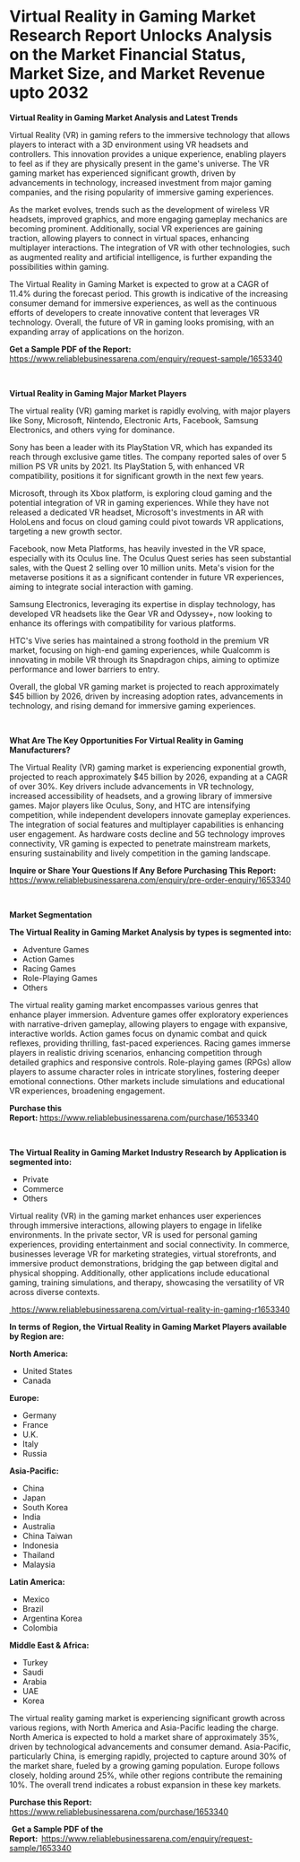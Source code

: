 <p><h1>Virtual Reality in Gaming Market Research Report Unlocks Analysis on the Market Financial Status, Market Size, and Market Revenue upto 2032</h1></p><p><strong>Virtual Reality in Gaming Market Analysis and Latest Trends</strong></p>
<p><p>Virtual Reality (VR) in gaming refers to the immersive technology that allows players to interact with a 3D environment using VR headsets and controllers. This innovation provides a unique experience, enabling players to feel as if they are physically present in the game's universe. The VR gaming market has experienced significant growth, driven by advancements in technology, increased investment from major gaming companies, and the rising popularity of immersive gaming experiences.</p><p>As the market evolves, trends such as the development of wireless VR headsets, improved graphics, and more engaging gameplay mechanics are becoming prominent. Additionally, social VR experiences are gaining traction, allowing players to connect in virtual spaces, enhancing multiplayer interactions. The integration of VR with other technologies, such as augmented reality and artificial intelligence, is further expanding the possibilities within gaming.</p><p>The Virtual Reality in Gaming Market is expected to grow at a CAGR of 11.4% during the forecast period. This growth is indicative of the increasing consumer demand for immersive experiences, as well as the continuous efforts of developers to create innovative content that leverages VR technology. Overall, the future of VR in gaming looks promising, with an expanding array of applications on the horizon.</p></p>
<p><strong>Get a Sample PDF of the Report:&nbsp;</strong> <a href="https://www.reliablebusinessarena.com/enquiry/request-sample/1653340?utm_campaign=2112&utm_medium=2&utm_source=Github&utm_content=ia&utm_term=16042025&utm_id=virtual-reality-in-gaming">https://www.reliablebusinessarena.com/enquiry/request-sample/1653340</a></p>
<p>&nbsp;</p>
<p><strong>Virtual Reality in Gaming Major Market Players</strong></p>
<p><p>The virtual reality (VR) gaming market is rapidly evolving, with major players like Sony, Microsoft, Nintendo, Electronic Arts, Facebook, Samsung Electronics, and others vying for dominance. </p><p>Sony has been a leader with its PlayStation VR, which has expanded its reach through exclusive game titles. The company reported sales of over 5 million PS VR units by 2021. Its PlayStation 5, with enhanced VR compatibility, positions it for significant growth in the next few years.</p><p>Microsoft, through its Xbox platform, is exploring cloud gaming and the potential integration of VR in gaming experiences. While they have not released a dedicated VR headset, Microsoft's investments in AR with HoloLens and focus on cloud gaming could pivot towards VR applications, targeting a new growth sector.</p><p>Facebook, now Meta Platforms, has heavily invested in the VR space, especially with its Oculus line. The Oculus Quest series has seen substantial sales, with the Quest 2 selling over 10 million units. Meta's vision for the metaverse positions it as a significant contender in future VR experiences, aiming to integrate social interaction with gaming.</p><p>Samsung Electronics, leveraging its expertise in display technology, has developed VR headsets like the Gear VR and Odyssey+, now looking to enhance its offerings with compatibility for various platforms. </p><p>HTC's Vive series has maintained a strong foothold in the premium VR market, focusing on high-end gaming experiences, while Qualcomm is innovating in mobile VR through its Snapdragon chips, aiming to optimize performance and lower barriers to entry.</p><p>Overall, the global VR gaming market is projected to reach approximately $45 billion by 2026, driven by increasing adoption rates, advancements in technology, and rising demand for immersive gaming experiences.</p></p>
<p>&nbsp;</p>
<p><strong>What Are The Key Opportunities For Virtual Reality in Gaming Manufacturers?</strong></p>
<p><p>The Virtual Reality (VR) gaming market is experiencing exponential growth, projected to reach approximately $45 billion by 2026, expanding at a CAGR of over 30%. Key drivers include advancements in VR technology, increased accessibility of headsets, and a growing library of immersive games. Major players like Oculus, Sony, and HTC are intensifying competition, while independent developers innovate gameplay experiences. The integration of social features and multiplayer capabilities is enhancing user engagement. As hardware costs decline and 5G technology improves connectivity, VR gaming is expected to penetrate mainstream markets, ensuring sustainability and lively competition in the gaming landscape.</p></p>
<p><strong>Inquire or Share Your Questions If Any Before Purchasing This Report:</strong> <a href="https://www.reliablebusinessarena.com/enquiry/pre-order-enquiry/1653340?utm_campaign=2112&utm_medium=2&utm_source=Github&utm_content=ia&utm_term=16042025&utm_id=virtual-reality-in-gaming">https://www.reliablebusinessarena.com/enquiry/pre-order-enquiry/1653340</a></p>
<p>&nbsp;</p>
<p><strong>Market Segmentation</strong></p>
<p><strong>The Virtual Reality in Gaming Market Analysis by types is segmented into:</strong></p>
<p><ul><li>Adventure Games</li><li>Action Games</li><li>Racing Games</li><li>Role-Playing Games</li><li>Others</li></ul></p>
<p><p>The virtual reality gaming market encompasses various genres that enhance player immersion. Adventure games offer exploratory experiences with narrative-driven gameplay, allowing players to engage with expansive, interactive worlds. Action games focus on dynamic combat and quick reflexes, providing thrilling, fast-paced experiences. Racing games immerse players in realistic driving scenarios, enhancing competition through detailed graphics and responsive controls. Role-playing games (RPGs) allow players to assume character roles in intricate storylines, fostering deeper emotional connections. Other markets include simulations and educational VR experiences, broadening engagement.</p></p>
<p><strong>Purchase this Report:&nbsp;</strong><a href="https://www.reliablebusinessarena.com/purchase/1653340?utm_campaign=2112&utm_medium=2&utm_source=Github&utm_content=ia&utm_term=16042025&utm_id=virtual-reality-in-gaming">https://www.reliablebusinessarena.com/purchase/1653340</a></p>
<p>&nbsp;</p>
<p><strong>The Virtual Reality in Gaming Market Industry Research by Application is segmented into:</strong></p>
<p><ul><li>Private</li><li>Commerce</li><li>Others</li></ul></p>
<p><p>Virtual reality (VR) in the gaming market enhances user experiences through immersive interactions, allowing players to engage in lifelike environments. In the private sector, VR is used for personal gaming experiences, providing entertainment and social connectivity. In commerce, businesses leverage VR for marketing strategies, virtual storefronts, and immersive product demonstrations, bridging the gap between digital and physical shopping. Additionally, other applications include educational gaming, training simulations, and therapy, showcasing the versatility of VR across diverse contexts.</p></p>
<p><a href="https://www.reliablebusinessarena.com/virtual-reality-in-gaming-r1653340?utm_campaign=2112&utm_medium=2&utm_source=Github&utm_content=ia&utm_term=16042025&utm_id=virtual-reality-in-gaming">&nbsp;https://www.reliablebusinessarena.com/virtual-reality-in-gaming-r1653340</a></p>
<p><strong>In terms of Region, the Virtual Reality in Gaming Market Players available by Region are:</strong></p>
<p>
    <p> <strong> North America: </strong>
        <ul>
            <li>United States</li>
            <li>Canada</li>
        </ul>
        </p> 
    <p> <strong> Europe: </strong>
        <ul>
            <li>Germany</li>
            <li>France</li>
            <li>U.K.</li>
            <li>Italy</li>
            <li>Russia</li>
        </ul>
        </p> 
    <p> <strong> Asia-Pacific: </strong>
        <ul>
            <li>China</li>
            <li>Japan</li>
            <li>South Korea</li>
            <li>India</li>
            <li>Australia</li>
            <li>China Taiwan</li>
            <li>Indonesia</li>
            <li>Thailand</li>
            <li>Malaysia</li>
        </ul>
        </p> 
    <p> <strong> Latin America: </strong>
        <ul>
            <li>Mexico</li>
            <li>Brazil</li>
            <li>Argentina Korea</li>
            <li>Colombia</li>
        </ul>
        </p> 
    <p> <strong> Middle East & Africa: </strong>
        <ul>
            <li>Turkey</li>
            <li>Saudi</li>
            <li>Arabia</li>
            <li>UAE</li>
            <li>Korea</li>
        </ul>
    </p>
    </p>
<p><p>The virtual reality gaming market is experiencing significant growth across various regions, with North America and Asia-Pacific leading the charge. North America is expected to hold a market share of approximately 35%, driven by technological advancements and consumer demand. Asia-Pacific, particularly China, is emerging rapidly, projected to capture around 30% of the market share, fueled by a growing gaming population. Europe follows closely, holding around 25%, while other regions contribute the remaining 10%. The overall trend indicates a robust expansion in these key markets.</p></p>
<p><strong>Purchase this Report: </strong><a href="https://www.reliablebusinessarena.com/purchase/1653340?utm_campaign=2112&utm_medium=2&utm_source=Github&utm_content=ia&utm_term=16042025&utm_id=virtual-reality-in-gaming">https://www.reliablebusinessarena.com/purchase/1653340</a></p>
<p>&nbsp;<strong>Get a Sample PDF of the Report:&nbsp;&nbsp;</strong><a href="https://www.reliablebusinessarena.com/enquiry/request-sample/1653340?utm_campaign=2112&utm_medium=2&utm_source=Github&utm_content=ia&utm_term=16042025&utm_id=virtual-reality-in-gaming">https://www.reliablebusinessarena.com/enquiry/request-sample/1653340</a></p>
<p><strong></strong></p>
<p><p></p><p></p><p></p></p>